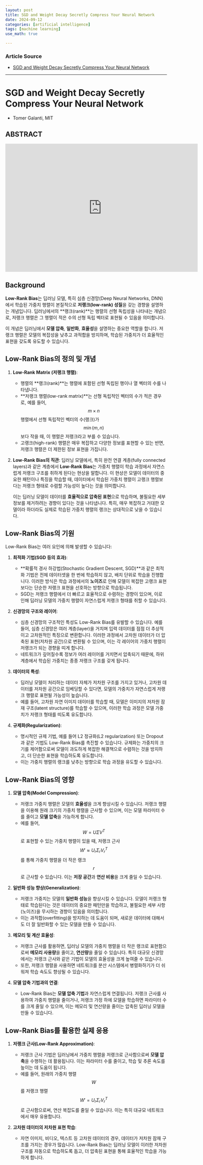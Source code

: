 ```yaml
---
layout: post
title: SGD and Weight Decay Secretly Compress Your Neural Network
date: 2024-09-12
categories: [artificial intelligence]
tags: [machine learning]
use_math: true

---
```


### Article Source


* [SGD and Weight Decay Secretly Compress Your Neural Network](https://www.youtube.com/watch?v=axprAoA-Gew)

---



# SGD and Weight Decay Secretly Compress Your Neural Network

* Tomer Galanti, MIT

## ABSTRACT 


<iframe width="600" height="400" src="https://www.youtube.com/embed/axprAoA-Gew?si=vCBKAY3tyYIt-Zxi" title="YouTube video player" frameborder="0" allow="accelerometer; autoplay; clipboard-write; encrypted-media; gyroscope; picture-in-picture; web-share" referrerpolicy="strict-origin-when-cross-origin" allowfullscreen></iframe>


## Background

**Low-Rank Bias**는 딥러닝 모델, 특히 심층 신경망(Deep Neural Networks, DNN)에서 학습된 가중치 행렬이 본질적으로 **저랭크(low-rank) 성질**을 갖는 경향을 설명하는 개념입니다. 딥러닝에서의 **랭크(rank)**는 행렬의 선형 독립성을 나타내는 개념으로, 저랭크 행렬은 그 행렬이 적은 수의 선형 독립 벡터로 표현될 수 있음을 의미합니다.

이 개념은 딥러닝에서 **모델 압축**, **일반화**, **효율성**을 설명하는 중요한 역할을 합니다. 저랭크 행렬은 모델의 복잡성을 낮추고 과적합을 방지하며, 학습된 가중치가 더 효율적인 표현을 갖도록 유도할 수 있습니다.

## Low-Rank Bias의 정의 및 개념

1. **Low-Rank Matrix (저랭크 행렬)**:
   - 행렬의 **랭크(rank)**는 행렬에 포함된 선형 독립된 행이나 열 벡터의 수를 나타냅니다. 
   - **저랭크 행렬(low-rank matrix)**는 선형 독립적인 벡터의 수가 적은 경우로, 예를 들어, $$m \times n$$ 행렬에서 선형 독립적인 벡터의 수(랭크)가 $$ \min(m, n) $$보다 작을 때, 이 행렬은 저랭크라고 부를 수 있습니다.
   - 고랭크(high-rank) 행렬은 매우 복잡하고 다양한 정보를 표현할 수 있는 반면, 저랭크 행렬은 더 제한된 정보 표현을 가집니다.

2. **Low-Rank Bias의 직관**:
   딥러닝 모델에서, 특히 완전 연결 계층(fully connected layers)과 같은 계층에서 **Low-Rank Bias**는 가중치 행렬이 학습 과정에서 자연스럽게 저랭크 구조를 취하게 된다는 현상을 말합니다. 이 현상은 모델이 데이터의 중요한 패턴이나 특징을 학습할 때, 데이터에서 학습된 가중치 행렬이 고랭크 행렬보다는 저랭크 형태로 수렴할 가능성이 높다는 것을 의미합니다.

   이는 딥러닝 모델이 데이터를 **효율적으로 압축된 표현**으로 학습하며, 불필요한 세부 정보를 제거하려는 경향이 있다는 것을 나타냅니다. 특히, 매우 복잡하고 거대한 모델이라 하더라도 실제로 학습된 가중치 행렬의 랭크는 상대적으로 낮을 수 있습니다.

## Low-Rank Bias의 기원

Low-Rank Bias는 여러 요인에 의해 발생할 수 있습니다:

1. **최적화 기법(SGD 등의 효과)**:
   - **확률적 경사 하강법(Stochastic Gradient Descent, SGD)**과 같은 최적화 기법은 전체 데이터셋을 한 번에 학습하지 않고, 배치 단위로 학습을 진행합니다. 이러한 방식은 학습 과정에서의 **노이즈**로 인해 모델이 복잡한 고랭크 표현보다는 단순한 저랭크 표현을 선호하는 방향으로 학습됩니다.
   - SGD는 저랭크 행렬에서 더 빠르고 효율적으로 수렴하는 경향이 있으며, 이로 인해 딥러닝 모델의 가중치 행렬이 자연스럽게 저랭크 형태를 취할 수 있습니다.

2. **신경망의 구조와 레이어**:
   - 심층 신경망의 구조적인 특성도 Low-Rank Bias를 유발할 수 있습니다. 예를 들어, 심층 신경망은 여러 계층(layer)을 거치며 입력 데이터를 점점 더 추상적이고 고차원적인 특징으로 변환합니다. 이러한 과정에서 고차원 데이터가 더 압축된 표현(저차원 공간)으로 변환될 수 있으며, 이는 각 레이어의 가중치 행렬이 저랭크가 되는 경향을 띠게 합니다.
   - 네트워크가 깊어질수록 정보가 여러 레이어를 거치면서 압축되기 때문에, 하위 계층에서 학습된 가중치는 종종 저랭크 구조를 갖게 됩니다.

3. **데이터의 특성**:
   - 딥러닝 모델이 처리하는 데이터 자체가 저차원 구조를 가지고 있거나, 고차원 데이터를 저차원 공간으로 임베딩할 수 있다면, 모델의 가중치가 자연스럽게 저랭크 행렬로 표현될 가능성이 높습니다.
   - 예를 들어, 고차원 자연 이미지 데이터를 학습할 때, 모델은 이미지의 저차원 잠재 구조(latent structure)를 학습할 수 있으며, 이러한 학습 과정은 모델 가중치가 저랭크 형태를 띠도록 유도합니다.

4. **규제화(Regularization)**:
   - 명시적인 규제 기법, 예를 들어 L2 정규화(L2 regularization) 또는 Dropout과 같은 기법도 Low-Rank Bias를 촉진할 수 있습니다. 규제화는 가중치의 크기를 제어함으로써 모델이 과도하게 복잡한 해결책으로 수렴하는 것을 방지하고, 더 단순한 표현을 학습하도록 유도합니다.
   - 이는 가중치 행렬의 랭크를 낮추는 방향으로 학습 과정을 유도할 수 있습니다.

## Low-Rank Bias의 영향

1. **모델 압축(Model Compression)**:
   - 저랭크 가중치 행렬은 모델의 **효율성**을 크게 향상시킬 수 있습니다. 저랭크 행렬을 이용해 원래 크기의 가중치 행렬을 근사할 수 있으며, 이는 모델 파라미터 수를 줄이고 **모델 압축**을 가능하게 합니다.
   - 예를 들어, $$W = U \Sigma V^T$$로 표현할 수 있는 가중치 행렬이 있을 때, 저랭크 근사 $$W' \approx U_r \Sigma_r V_r^T$$를 통해 가중치 행렬을 더 작은 랭크 $$r$$로 근사할 수 있습니다. 이는 **저장 공간**과 **연산 비용**을 크게 줄일 수 있습니다.

2. **일반화 성능 향상(Generalization)**:
   - 저랭크 가중치는 모델의 **일반화 성능**을 향상시킬 수 있습니다. 모델이 저랭크 형태로 학습된다는 것은 데이터의 중요한 패턴만을 학습하고, 불필요한 세부 사항(노이즈)을 무시하는 경향이 있음을 의미합니다.
   - 이는 과적합(overfitting)을 방지하는 데 도움이 되며, 새로운 데이터에 대해서도 더 잘 일반화할 수 있는 모델을 만들 수 있습니다.

3. **메모리 및 계산 효율성**:
   - 저랭크 근사를 활용하면, 딥러닝 모델의 가중치 행렬을 더 작은 랭크로 표현함으로써 **메모리 사용량**을 줄이고, **연산량**을 줄일 수 있습니다. 특히 대규모 신경망에서는 저랭크 근사와 같은 기법이 모델의 효율성을 크게 높여줄 수 있습니다.
   - 또한, 저랭크 행렬을 사용하면 네트워크를 분산 시스템에서 병렬화하기가 더 쉬워져 학습 속도도 향상될 수 있습니다.

4. **모델 압축 기법과의 연결**:
   - Low-Rank Bias는 **모델 압축 기법**과 자연스럽게 연결됩니다. 저랭크 근사를 사용하여 가중치 행렬을 줄이거나, 저랭크 가정 하에 모델을 학습하면 파라미터 수를 크게 줄일 수 있으며, 이는 메모리 및 연산량을 줄이는 압축된 딥러닝 모델을 만들 수 있습니다.

## Low-Rank Bias를 활용한 실제 응용

1. **저랭크 근사(Low-Rank Approximation)**:
   - 저랭크 근사 기법은 딥러닝에서 가중치 행렬을 저랭크로 근사함으로써 **모델 압축**을 수행하는 데 활용됩니다. 이는 파라미터 수를 줄이고, 학습 및 추론 속도를 높이는 데 도움이 됩니다.
   - 예를 들어, 원래의 가중치 행렬 $$ W $$를 저랭크 행렬 $$ W' = U_r \Sigma_r V_r^T $$로 근사함으로써, 연산 복잡도를 줄일 수 있습니다. 이는 특히 대규모 네트워크에서 매우 유용합니다.

2. **고차원 데이터의 저차원 표현 학습**:
   - 자연 이미지, 비디오, 텍스트 등 고차원 데이터의 경우, 데이터가 저차원 잠재 구조를 가지는 경우가 많습니다. Low-Rank Bias는 딥러닝 모델이 이러한 저차원 구조를 자동으로 학습하도록 돕고, 더 압축된 표현을 통해 효율적인 학습을 가능하게 합니다.
  

